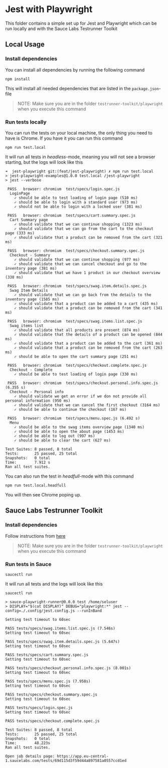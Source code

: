 # Jest with Playwright
This folder contains a simple set up for Jest and Playwright which can be run locally and with the Sauce Labs Testrunner Toolkit

## Local Usage
### Install dependencies
You can install all dependencies by running the following command

    npm install
    
This will install all needed dependencies that are listed in the `package.json`-file

> NOTE: Make sure you are in the folder `testrunner-toolkit/playwright` when you execute this command

### Run tests locally
You can run the tests on your local machine, the only thing you need to have is Chrome. If you have it you can run this command

    npm run test.local

It will run all tests in *headless*-mode, meaning you will not see a browser starting, but the logs will look like this

```log
➜  jest-playwright git:(feat/jest-playwright) ✗ npm run test.local
> jest-playwright-examples@1.0.0 test.local /jest-playwright
> jest --verbose

 PASS   browser: chromium  test/specs/login.spec.js
  LoginPage
    ✓ should be able to test loading of login page (510 ms)
    ✓ should be able to login with a standard user (973 ms)
    ✓ should not be able to login with a locked user (381 ms)

 PASS   browser: chromium  test/specs/cart.summary.spec.js
  Cart Summary page
    ✓ should validate that we can continue shopping (1323 ms)
    ✓ should validate that we can go from the cart to the checkout page (333 ms)
    ✓ should validate that a product can be removed from the cart (321 ms)

 PASS   browser: chromium  test/specs/checkout.summary.spec.js
  Checkout - Summary
    ✓ should validate that we can continue shopping (977 ms)
    ✓ should validate that we can cancel checkout and go to the inventory page (381 ms)
    ✓ should validate that we have 1 product in our checkout overview (338 ms)

 PASS   browser: chromium  test/specs/swag.item.details.spec.js
  Swag Item Details
    ✓ should validate that we can go back from the details to the inventory page (1585 ms)
    ✓ should validate that a product can be added to a cart (435 ms)
    ✓ should validate that a product can be removed from the cart (341 ms)

 PASS   browser: chromium  test/specs/swag.items.list.spec.js
  Swag items list
    ✓ should validate that all products are present (874 ms)
    ✓ should validate that the details of a product can be opened (844 ms)
    ✓ should validate that a product can be added to the cart (361 ms)
    ✓ should validate that a product can be removed from the cart (263 ms)
    ✓ should be able to open the cart summary page (251 ms)

 PASS   browser: chromium  test/specs/checkout.complete.spec.js
  Checkout - Complete
    ✓ should be able to test loading of login page (330 ms)

 PASS   browser: chromium  test/specs/checkout.personal.info.spec.js (6.355 s)
  Checkout - Personal info
    ✓ should validate we get an error if we don not provide all personal information (950 ms)
    ✓ should validate that we can cancel the first checkout (3164 ms)
    ✓ should be able to continue the checkout (167 ms)

 PASS   browser: chromium  test/specs/menu.spec.js (6.492 s)
  Menu
    ✓ should be able to the swag items overview page (1340 ms)
    ✓ should be able to open the about page (1453 ms)
    ✓ should be able to log out (997 ms)
    ✓ should be able to clear the cart (627 ms)

Test Suites: 8 passed, 8 total
Tests:       25 passed, 25 total
Snapshots:   0 total
Time:        7.912 s
Ran all test suites.
```

You can also run the test in *headfull*-mode with this command

    npm run test.local.headfull
    
You will then see Chrome poping up.

## Sauce Labs Testrunner Toolkit
### Install dependencies

Follow instructions from [here](https://github.com/saucelabs/testrunner-toolkit)

> NOTE: Make sure you are in the folder `testrunner-toolkit/playwright` when you execute this command

### Run tests in Sauce

    saucectl run

It will run all tests and the logs will look like this

```log
saucectl run

> sauce-playwright-runner@0.0.0 test /home/seluser
> DISPLAY="$(cat DISPLAY)" DEBUG="playwright:*" jest --config=./.config/jest.config.js --runInBand

Setting test timeout to 60sec

PASS tests/specs/swag.items.list.spec.js (7.546s)
Setting test timeout to 60sec

PASS tests/specs/swag.item.details.spec.js (5.647s)
Setting test timeout to 60sec

PASS tests/specs/cart.summary.spec.js
Setting test timeout to 60sec

PASS tests/specs/checkout.personal.info.spec.js (8.001s)
Setting test timeout to 60sec

PASS tests/specs/menu.spec.js (7.958s)
Setting test timeout to 60sec

PASS tests/specs/checkout.summary.spec.js
Setting test timeout to 60sec

PASS tests/specs/login.spec.js
Setting test timeout to 60sec

PASS tests/specs/checkout.complete.spec.js

Test Suites: 8 passed, 8 total
Tests:       25 passed, 25 total
Snapshots:   0 total
Time:        48.223s
Ran all test suites.

Open job details page: https://app.eu-central-1.saucelabs.com/tests/69d115d3f59d44a897581a0557ccd1ed

```
